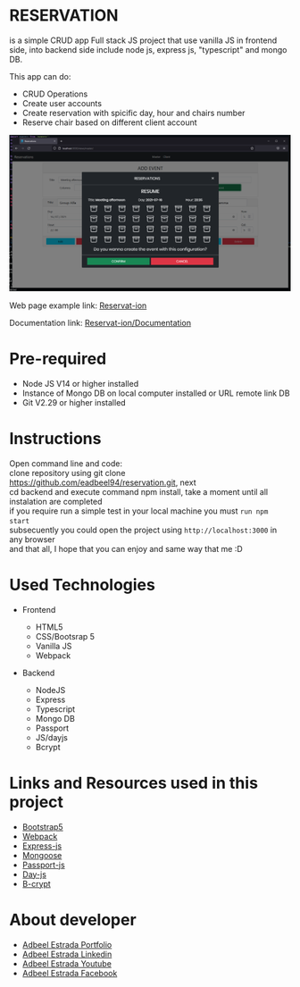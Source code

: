 # RESERVATION
is a simple CRUD app Full stack JS project that use vanilla JS in frontend side, into backend side include node js, express js, "typescript" and mongo DB.

This app can do:
- CRUD Operations
- Create user accounts
- Create reservation with spicific day, hour and chairs number
- Reserve chair based on different client account

![](/frontend/src/assets/readme.png)

Web page example link: [Reservat-ion](https://reservat-ion.mybluemix.net)

Documentation link: [Reservat-ion/Documentation](https://reservat-ion.mybluemix.net/views/doc/)

# Pre-required
- Node JS V14 or higher installed
- Instance of Mongo DB on local computer installed or URL remote link DB
- Git V2.29 or higher installed

# Instructions
Open command line and code:<br />
clone repository using git clone https://github.com/eadbeel94/reservation.git, next<br />
cd backend and execute command npm install, take a moment until all instalation are completed<br />
if you require run a simple test in your local machine you must `run npm start`<br />
subsecuently you could open the project using `http://localhost:3000` in any browser<br />
and that all, I hope that you can enjoy and same way that me :D

# Used Technologies
- Frontend
  - HTML5
  - CSS/Bootsrap 5
  - Vanilla JS
  - Webpack

- Backend
  - NodeJS
  - Express
  - Typescript
  - Mongo DB
  - Passport
  - JS/dayjs
  - Bcrypt

# Links and Resources used in this project
- [Bootstrap5](https://getbootstrap.com/docs/5.0/getting-started/introduction/)
- [Webpack](https://webpack.js.org/)
- [Express-js](https://expressjs.com)
- [Mongoose](https://mongoosejs.com)
- [Passport-js](http://www.passportjs.org)
- [Day-js](https://day.js.org/)
- [B-crypt](https://www.npmjs.com/package/bcrypt)

# About developer
- [Adbeel Estrada Portfolio](https://eadbeel94.web.app/)
- [Adbeel Estrada Linkedin](https://www.linkedin.com/in/adbeel-estrada-9a332b181/)
- [Adbeel Estrada Youtube](https://www.youtube.com/channel/UCKpR_x5WgtNCXx0oE2GuNag)
- [Adbeel Estrada Facebook](https://www.facebook.com/Z1K3C)